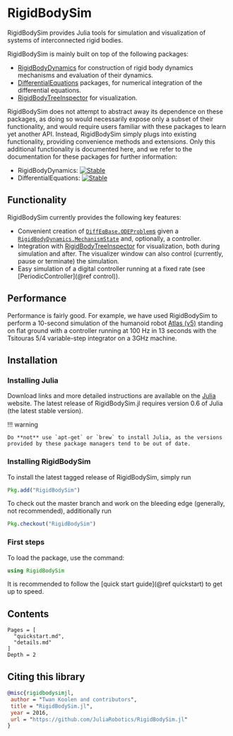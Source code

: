 # RigidBodySim

RigidBodySim provides Julia tools for simulation and visualization of systems of interconnected rigid bodies.

RigidBodySim is mainly built on top of the following packages:

* [RigidBodyDynamics](https://github.com/JuliaRobotics/RigidBodyDynamics.jl) for construction of rigid body dynamics mechanisms and evaluation of their dynamics.
* [DifferentialEquations](https://github.com/JuliaDiffEq/DifferentialEquations.jl) packages, for numerical integration of the differential equations.
* [RigidBodyTreeInspector](https://github.com/rdeits/RigidBodyTreeInspector.jl) for visualization.

RigidBodySim does not attempt to abstract away its dependence on these packages, as doing so would necessarily expose only a subset of their functionality, and would require users familiar with these packages to learn yet another API. Instead, RigidBodySim simply plugs into existing functionality, providing convenience methods and extensions. Only this additional functionality is documented here, and we refer to the documentation for these packages for further information:

* RigidBodyDynamics: [![Stable](https://img.shields.io/badge/docs-stable-blue.svg)](https://JuliaRobotics.github.io/RigidBodyDynamics.jl/stable)
* DifferentialEquations: [![Stable](https://img.shields.io/badge/docs-stable-blue.svg)](http://docs.juliadiffeq.org/stable/)

## Functionality

RigidBodySim currently provides the following key features:

* Convenient creation of [`DiffEqBase.ODEProblem`s](http://docs.juliadiffeq.org/release-4.0/types/ode_types.html) given a [`RigidBodyDynamics.MechanismState`](http://juliarobotics.github.io/RigidBodyDynamics.jl/release-0.4/mechanismstate.html#RigidBodyDynamics.MechanismState) and, optionally, a controller.
* Integration with [RigidBodyTreeInspector](https://github.com/rdeits/RigidBodyTreeInspector.jl) for visualization, both during simulation and after. The visualizer window can also control (currently, pause or terminate) the simulation.
* Easy simulation of a digital controller running at a fixed rate (see [PeriodicController](@ref control)).

## Performance

Performance is fairly good. For example, we have used RigidBodySim to perform a 10-second simulation of the humanoid robot [Atlas (v5)](https://en.wikipedia.org/wiki/Atlas_(robot)) standing on flat ground with a controller running at 100 Hz in 13 seconds with the Tsitouras 5/4 variable-step integrator on a 3GHz machine.

## Installation

### Installing Julia

Download links and more detailed instructions are available on the [Julia](http://julialang.org/) website. The latest release of RigidBodySim.jl requires version 0.6 of Julia (the latest stable version).

!!! warning

    Do **not** use `apt-get` or `brew` to install Julia, as the versions provided by these package managers tend to be out of date.

### Installing RigidBodySim

To install the latest tagged release of RigidBodySim, simply run

```julia
Pkg.add("RigidBodySim")
```

To check out the master branch and work on the bleeding edge (generally, not recommended), additionally run

```julia
Pkg.checkout("RigidBodySim")
```

### First steps

To load the package, use the command:

```julia
using RigidBodySim
```

It is recommended to follow the [quick start guide](@ref quickstart) to get up to speed.

## Contents

```@contents
Pages = [
  "quickstart.md",
  "details.md"
]
Depth = 2
```

## Citing this library

```bibtex
@misc{rigidbodysimjl,
 author = "Twan Koolen and contributors",
 title = "RigidBodySim.jl",
 year = 2016,
 url = "https://github.com/JuliaRobotics/RigidBodySim.jl"
}
```
